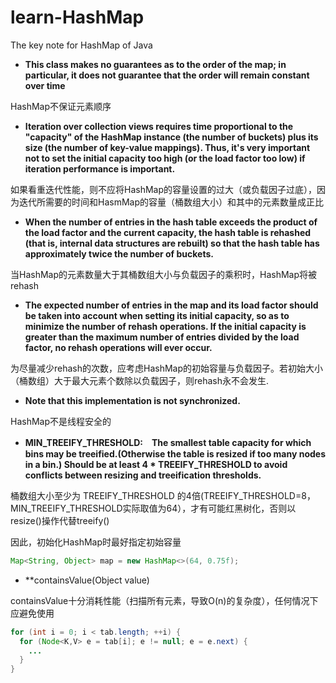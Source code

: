 # learn-HashMap
The key note for HashMap of Java

* **This class makes no guarantees as to the order of the map; in particular, it does not guarantee that the order will remain constant over time**

HashMap不保证元素顺序

* **Iteration over collection views requires time proportional to the "capacity" of the HashMap instance (the number of buckets) plus its size (the number of key-value mappings). Thus, it's very important not to set the initial capacity too high (or the load factor too low) if iteration performance is important.**

如果看重迭代性能，则不应将HashMap的容量设置的过大（或负载因子过底），因为迭代所需要的时间和HasmMap的容量（桶数组大小）和其中的元素数量成正比

* **When the number of entries in the hash table exceeds the product of the load factor and the current capacity, the hash table is rehashed (that is, internal data structures are rebuilt) so that the hash table has approximately twice the number of buckets.**

当HashMap的元素数量大于其桶数组大小与负载因子的乘积时，HashMap将被rehash

* **The expected number of entries in the map and its load factor should be taken into account when setting its initial capacity, so as to minimize the number of rehash operations. If the initial capacity is greater than the maximum number of entries divided by the load factor, no rehash operations will ever occur.**

为尽量减少rehash的次数，应考虑HashMap的初始容量与负载因子。若初始大小（桶数组）大于最大元素个数除以负载因子，则rehash永不会发生.

* **Note that this implementation is not synchronized.**

HashMap不是线程安全的

* **MIN_TREEIFY_THRESHOLD:　The smallest table capacity for which bins may be treeified.(Otherwise the table is resized if too many nodes in a bin.) Should be at least 4 * TREEIFY_THRESHOLD to avoid conflicts between resizing and treeification thresholds.**

桶数组大小至少为 TREEIFY_THRESHOLD 的4倍(TREEIFY_THRESHOLD=8，MIN_TREEIFY_THRESHOLD实际取值为64），才有可能红黑树化，否则以resize()操作代替treeify()

因此，初始化HashMap时最好指定初始容量
```java
Map<String, Object> map = new HashMap<>(64, 0.75f);
```

* **containsValue(Object value)

containsValue十分消耗性能（扫描所有元素，导致O(n)的复杂度），任何情况下应避免使用
```java
for (int i = 0; i < tab.length; ++i) {
  for (Node<K,V> e = tab[i]; e != null; e = e.next) {
    ...
  }
}
```
